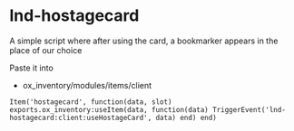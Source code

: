 # lnd-hostagecard
A simple script where after using the card, a bookmarker appears in the place of our choice

Paste it into 
- ox_inventory/modules/items/client

``Item('hostagecard', function(data, slot)
    exports.ox_inventory:useItem(data, function(data)
        TriggerEvent('lnd-hostagecard:client:useHostageCard', data)
    end)
end)``
